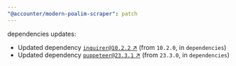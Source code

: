 ```yaml
---
"@accounter/modern-poalim-scraper": patch
---
```

dependencies updates:
  - Updated dependency [`inquirer@10.2.2` ↗︎](https://www.npmjs.com/package/inquirer/v/10.2.2) (from `10.2.0`, in `dependencies`)
  - Updated dependency [`puppeteer@23.3.1` ↗︎](https://www.npmjs.com/package/puppeteer/v/23.3.1) (from `23.3.0`, in `dependencies`)
